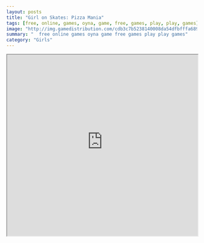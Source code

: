 ```yaml
---
layout: posts
title: "Girl on Skates: Pizza Mania"
tags: [free, online, games, oyna, game, free, games, play, play, games]
image: "http://img.gamedistribution.com/cdb3c7b5238140008da54dfbfffa6899.jpg"
summary: "  free online games oyna game free games play play games"
category: "Girls"
---
```




<iframe width="100%" height="480px;" src="http://html5.gamedistribution.com/cdb3c7b5238140008da54dfbfffa6899/"></iframe>